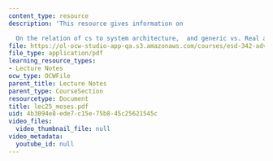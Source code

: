 ```yaml
---
content_type: resource
description: 'This resource gives information on

  On the relation of cs to system architecture,  and generic vs. Real architectures.'
file: https://ol-ocw-studio-app-qa.s3.amazonaws.com/courses/esd-342-advanced-system-architecture-spring-2006/4b3094e8ede7c15e75b845c25621545c_lec25_moses.pdf
file_type: application/pdf
learning_resource_types:
- Lecture Notes
ocw_type: OCWFile
parent_title: Lecture Notes
parent_type: CourseSection
resourcetype: Document
title: lec25_moses.pdf
uid: 4b3094e8-ede7-c15e-75b8-45c25621545c
video_files:
  video_thumbnail_file: null
video_metadata:
  youtube_id: null
---
```

